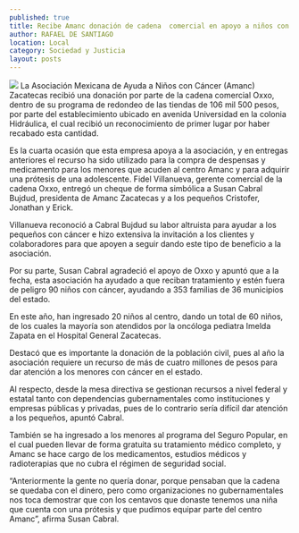 ```yaml
---
published: true
title: Recibe Amanc donación de cadena  comercial en apoyo a niños con cáncer
author: RAFAEL DE SANTIAGO
location: Local
category: Sociedad y Justicia
layout: posts
---
```


![](http://i.imgur.com/XA1nQBtm.jpg)
La Asociación Mexicana de Ayuda a Niños con Cáncer (Amanc) Zacatecas recibió una donación por parte de la cadena comercial Oxxo, dentro de su programa de redondeo de las tiendas de 106 mil 500 pesos, por parte del establecimiento ubicado en avenida Universidad en la colonia Hidráulica, el cual recibió un reconocimiento de primer lugar por haber recabado esta cantidad.

Es la cuarta ocasión que esta empresa apoya a la asociación, y en entregas anteriores el recurso ha sido utilizado para la compra de despensas y medicamento para los menores que acuden al centro Amanc y para adquirir una prótesis de una adolescente.
Fidel Villanueva, gerente comercial de la cadena Oxxo, entregó un cheque de forma simbólica a Susan Cabral Bujdud, presidenta de Amanc Zacatecas y a los pequeños Cristofer, Jonathan y Erick.

Villanueva reconoció a Cabral Bujdud su labor altruista para ayudar a los pequeños con cáncer e hizo extensiva la invitación a los clientes y colaboradores para que apoyen a seguir dando este tipo de beneficio a la asociación.

Por su parte, Susan Cabral agradeció el apoyo de Oxxo y apuntó que a la fecha, esta asociación ha ayudado a que reciban tratamiento y estén fuera de peligro 90 niños con cáncer, ayudando a 353 familias de 36 municipios del estado.

En este año, han ingresado 20 niños al centro, dando un total de 60 niños, de los cuales la mayoría son atendidos por la oncóloga pediatra Imelda Zapata en el Hospital General Zacatecas.

Destacó que es importante la donación de la población civil, pues al año la asociación requiere un recurso de más de cuatro millones de pesos para dar atención a los menores con cáncer en el estado.

Al respecto, desde la mesa directiva se gestionan recursos a nivel federal y estatal tanto con dependencias gubernamentales como instituciones y empresas públicas y privadas, pues de lo contrario sería difícil dar atención a los pequeños, apuntó Cabral.

También se ha ingresado a los menores al programa del Seguro Popular, en el cual pueden llevar de forma gratuita su tratamiento médico completo, y Amanc se hace cargo de los medicamentos, estudios médicos y radioterapias que no cubra el régimen de seguridad social.

“Anteriormente la gente no quería donar, porque pensaban que la cadena se quedaba con el dinero, pero como organizaciones no gubernamentales nos toca demostrar que con los centavos que donaste tenemos una niña que cuenta con una prótesis y que pudimos equipar parte del centro Amanc”, afirma Susan Cabral. 
